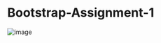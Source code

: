 # Bootstrap-Assignment-1


![image](https://user-images.githubusercontent.com/106246472/171530200-0966165d-7fdd-41a1-b76c-0f94e9c93594.png)

